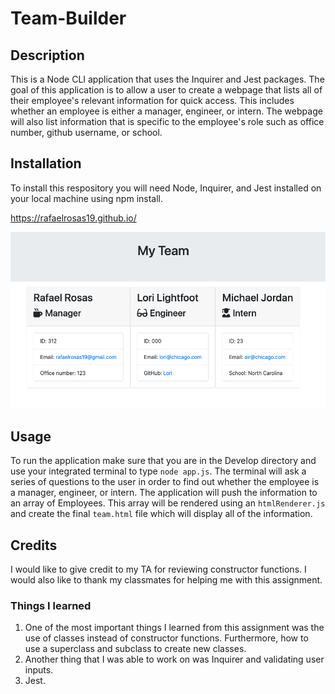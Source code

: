 # Team-Builder

## Description

This is a Node CLI application that uses the Inquirer and Jest packages. The goal of this application is to allow a user to create a webpage that lists all of their employee's relevant information for quick access. This includes whether an employee is either a manager, engineer, or intern. The webpage will also list information that is specific to the employee's role such as office number, github username, or school. 

## Installation

To install this respository you will need Node, Inquirer, and Jest installed on your local machine using npm install. 

https://rafaelrosas19.github.io/

![](team_builder.png)

## Usage

To run the application make sure that you are in the Develop directory and use your integrated terminal to type `node app.js`. The terminal will ask a series of questions to the user in order to find out whether the employee is a manager, engineer, or intern. The application will push the information to an array of Employees. This array will be rendered using an `htmlRenderer.js` and create the final `team.html` file which will display all of the information.

## Credits 

I would like to give credit to my TA for reviewing constructor functions. I would also like to thank my classmates for helping me with this assignment. 

### Things I learned

1. One of the most important things I learned from this assignment was the use of classes instead of constructor functions. Furthermore, how to use a superclass and subclass to create new classes. 
2. Another thing that I was able to work on was Inquirer and validating user inputs. 
3. Jest.
